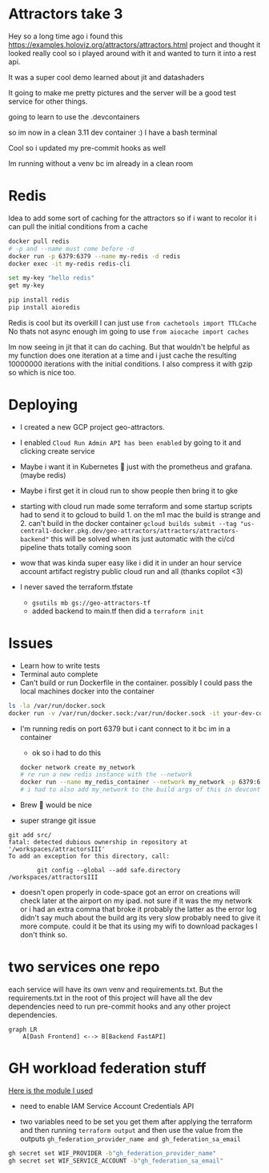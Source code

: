 # Attractors take 3
Hey so a long time ago i found this https://examples.holoviz.org/attractors/attractors.html project and thought it looked really cool so i played around with it and wanted to turn it into a rest api.

It was a super cool demo learned about jit and datashaders

It going to make me pretty pictures and the server will be a good test service for other things.

going to learn to use the .devcontainers

so im now in a clean 3.11 dev container :) I have a bash terminal

Cool so i updated my pre-commit hooks as well

Im running without a venv bc im already in a clean room

# Redis
Idea to add some sort of caching for the attractors so if i want to recolor it i can pull the initial conditions from a cache

```bash
docker pull redis
# -p and --name must come before -d
docker run -p 6379:6379 --name my-redis -d redis
docker exec -it my-redis redis-cli

set my-key "hello redis"
get my-key
```

```bash
pip install redis
pip install aioredis
```

Redis is cool but its overkill I can just use `from cachetools import TTLCache`
No thats not async enough im going to use `from aiocache import caches`

Im now seeing in jit that it can do caching. But that wouldn't be helpful as my function does one iteration at a time and i just cache the resulting 10000000 iterations with the initial conditions. I also compress it with gzip so which is nice too.

# Deploying
- I created a new GCP project geo-attractors.
- I enabled `Cloud Run Admin API has been enabled` by going to it and clicking create service
- Maybe i want it in Kubernetes :thinking: just with the prometheus and grafana. (maybe redis)
- Maybe i first get it in cloud run to show people then bring it to gke

- starting with cloud run made some terraform and some startup scripts
had to send it to gcloud to build 1. on the m1 mac the build is strange and 2. can't build in the docker container
`gcloud builds submit --tag "us-central1-docker.pkg.dev/geo-attractors/attractors/attractors-backend"`
this will be solved when its just automatic with the ci/cd pipeline thats totally coming soon


- wow that was kinda super easy like i did it in under an hour service account artifact registry public cloud run and all (thanks copilot <3)

- I never saved the terraform.tfstate
    - `gsutils mb gs://geo-attractors-tf`
    - added backend to main.tf then did a `terraform init`


# Issues
- Learn how to write tests
- Terminal auto complete
- Can't build or run Dockerfile in the container.
possibly I could pass the local machines docker into the container
```bash
ls -la /var/run/docker.sock
docker run -v /var/run/docker.sock:/var/run/docker.sock -it your-dev-container-image
```

- I'm running redis on port 6379 but i cant connect to it bc im in a container
    - ok so i had to do this
    ```bash
    docker network create my_network
    # re run a new redis instance with the --network
    docker run --name my_redis_container --network my_network -p 6379:6379 -d redis
    # i had to also add my_network to the build args of this in devcontainer.json
    ```

- Brew 🍺 would be nice
- super strange git issue
```
git add src/
fatal: detected dubious ownership in repository at '/workspaces/attractorsIII'
To add an exception for this directory, call:

        git config --global --add safe.directory /workspaces/attractorsIII
```
- doesn't open properly in code-space got an error on creations will check later at the airport on my ipad. not sure if it was the my network or i had an extra comma that broke it probably the latter as the error log didn't say much about the build arg its very slow probably need to give it more compute. could it be that its using my wifi to download packages I don't think so.


# two services one repo
each service will have its own venv and requirements.txt. But the requirements.txt in the root of this project will have all the dev dependencies need to run pre-commit hooks and any other project dependencies.

```mermaid
graph LR
    A[Dash Frontend] <--> B[Backend FastAPI]
```


# GH workload federation stuff

[Here is the module I used](https://github.com/terraform-google-modules/terraform-google-github-actions-runners/blob/master/modules/gh-oidc/README.md
)

- need to enable IAM Service Account Credentials API

- two variables need to be set you get them after applying the terraform and then running `terraform output` and then use the value from the outputs
`gh_federation_provider_name and gh_federation_sa_email`
```bash
gh secret set WIF_PROVIDER -b"gh_federation_provider_name"
gh secret set WIF_SERVICE_ACCOUNT -b"gh_federation_sa_email"
```
